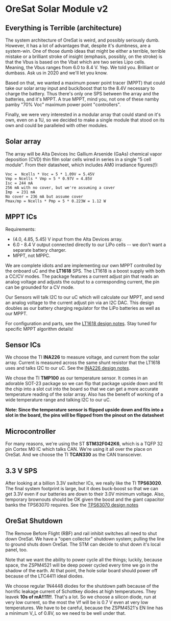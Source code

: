 # OreSat Solar Module v2## Everything is Terrible (architecture)The system architecture of OreSat is weird, and possibly seriously dumb. However, it has a lot of advantages that, despite it's dumbness, are a system-win. One of those dumb ideas that might be either a terrible, terrible mistake or a brilliant stroke of insight (emphasis, possibly, on the stroke) is that the Vbus is based on the Vbat which are two series Lipo cells. Meaning, the Vbus ranges from 6.0 to 8.4 V. Yep. We told you. Brilliant or dumbass. Ask us in 2020 and we'll let you know.Based on that, we wanted a maximum power point tracer (MPPT) that could take our solar array input and buck/boost that to the 8.4V necessary to charge the battery. Thus there's only one SPS between the array and the batteries, and it's MPPT. A true MPPT, mind you, not one of these namby pamby "70% Voc" maximum power point "controllers".Finally, we were very interested in a modular array that could stand on it's own, even on a 1U, so we decided to make a single module that stood on its own and could be paralleled with other modules.## Solar arrayThe array will be Alta Devices Inc Gallium Arsenide (GaAs) chemical vapor deposition (CVD) thin film solar cells wired in series in a single "5 cell module". From their datasheet, which includes AM0 irradiance figures(!):    Voc =  Ncells * Voc = 5 * 1.09V = 5.45V    Vmp = Ncells * Vmp = 5 * 0.97V = 4.85V    Isc = 244 mA     256 mA with no cover, but we're assuming a cover    Imp  = 231 mA    No cover = 236 mA but assume cover    Pmax/mp = Ncells * Pmp = 5 * 0.223W = 1.12 W## MPPT ICsRequirements:- (4.0, 4.85, 5.45) V input from the Alta Devices array.- 6.0 - 8.4 V output connected directly to our LiPo cells -- we don't want a separate battery charger.- MPPT, not MPPC.We are complete idiots and are implementing our own MPPT controlled by the onboard uC and the **LT1618** SPS.  The LT1618 is a boost supply with both a CC/CV modes.  The package features a current adjust pin that reads an analog voltage and adjusts the output to a corresponding current, the pin can be grounded for a CV mode.  Our Sensors will talk I2C to our uC which will calculate our MPPT, and send an analog voltage to the current adjust pin via an I2C DAC.  This design doubles as our battery charging regulator for the LiPo batteries as well as our MPPT.  For configuration and parts, see the [LT1618 design notes](LT1618.md).Stay tuned for specific MPPT algorithm details!## Sensor ICsWe choose the TI **INA226** to measure voltage, and current from the solar array.  Current is measured across the same shunt resistor that the LT1618 uses and talks I2C to our uC.   See the [INA226 design notes](INA226.md).We chose the TI **TMP100** as our temperature sensor.  It comes in an adorable SOT-23 package so we can flip that package upside down and fit the chip into a slot cut into the board so that we can get a more accurate temperature reading of the solar array.  Also has the benefit of working of a wide temperature range and talking I2C to our uC.**Note: Since the temperature sensor is flipped upside down and fits into a slot in the board, the pins will be flipped from the pinout on the datasheet**## MicrocontrollerFor many reasons, we're using the ST **STM32F042K6**, which is a TQFP 32 pin Cortex M0 IC which talks CAN. We're using it all over the place on OreSat. And we choose the TI **TCAN330** as the CAN transceiver.## 3.3 V SPSAfter looking at a billion 3.3V switcher ICs, we really like the TI **TPS63020**. The final system footprint is large, but it does buck-boost so that we can get 3.3V even if our batteries are down to their 3.0V minimum voltage. Also, temporary brownouts should be OK given the boost and the giant capacitor banks the TPS63070 requires. See the [TPS63070 design notes](TPS63070.md)## OreSat ShutdownThe Remove Before Flight (RBF) and rail inhibit switches all need to shut down OreSat. We have a "open collector" shutdown system; pulling the line to ground shuts down OreSat. The STM can decide to shut down it's local panel, too.Note that we want the ability to power cycle all the things; luckily, because space, the ZSPM4521 will be deep power cycled every time we go in the shadow of the earth. At that point, the hole solar board should power off because of the LTC4411 ideal diodes. We choose regular 1N4448 diodes for the shutdown path because of the horrific leakage current of Schottkey diodes at high temperatures. They leavek **10s of mA!!11!!**. That's a lot. So we choose a silicon diode, run at very low current, so the most the Vf will be is 0.7 V even at very low temperatures. We have to be careful, because the ZSPM4521's EN line has a minimum V_L of 0.8V, so we need to be well under that.